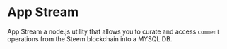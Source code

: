 # App Stream
App Stream a node.js utility that allows you to curate and access `comment` operations from the Steem blockchain into a MYSQL DB.
